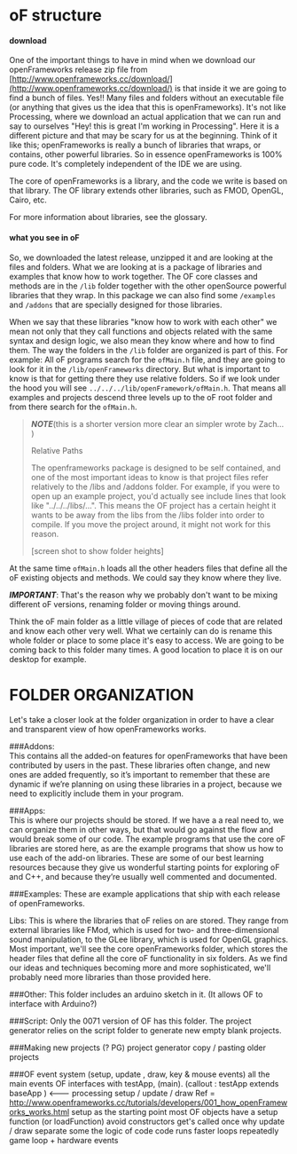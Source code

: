 

# oF structure

#### download

One of the important things to have in mind when we download our openFrameworks release zip file from [http://www.openframeworks.cc/download/](http://www.openframeworks.cc/download/) is that inside it we are going to find a bunch of files. Yes!! Many files and folders without an executable file (or anything that gives us the idea that this is openFrameworks). It's not like Processing, where we download an actual application that we can run and say to ourselves "Hey! this is great I'm working in Processing". 
Here it is a different picture and that may be scary for us at the beginning. Think of it like this; openFrameworks is really a bunch of libraries that wraps, or contains, other powerful libraries. So in essence openFrameworks is 100% pure code. It's completely independent of the IDE we are using.  

The core of openFrameworks is a library, and the code we write is based on that library.  The OF library extends other libraries, such as FMOD, OpenGL, Cairo, etc.  

For more information about libraries, see the glossary.

#### what you see in oF

So, we downloaded the latest release, unzipped it and are looking at the files and folders. What we are looking at is a package of libraries and examples that know how to work together. The OF core classes and methods are in the ```/lib``` folder together with the other openSource powerful libraries that they wrap. In this package we can also find some ```/examples``` and ```/addons``` that are specially designed for those libraries. 

When we say that these libraries "know how to work with each other" we mean not only that they call functions and objects related with the same syntax and design logic, we also mean they know where and how to find them. The way the folders in the ```/lib``` folder are organized is part of this. For example: All oF programs search for the ```ofMain.h``` file, and they are going to look for it in the ```/lib/openFrameworks``` directory. But what is important to know is that for getting there they use relative folders. So if we look under the hood you will see ```../../../lib/openFramework/ofMain.h```. That means all examples and projects descend three levels up to the oF root folder and from there search for the ```ofMain.h```.


> ***NOTE***(this is a shorter version more clear an simpler wrote by Zach… )
> 
> Relative Paths
> 
> The openframeworks package is designed to be self contained, and one of the most important ideas to know is that project files refer relatively to the /libs and /addons folder.  For example, if you were to open up an example project, you'd actually see include lines that look like "../../../libs/...".  This means the OF project has a certain height it wants to be away from the libs from the /libs folder into order to compile.  If you move the project around, it might not work for this reason. 
> 
> [screen shot to show folder heights]

At the same time ```ofMain.h``` loads all the other headers files that define all the oF existing objects and methods. We could say they know where they live.

***IMPORTANT***: That's the reason why we probably don't want to be mixing different oF versions, renaming folder or moving things around.
 
Think the oF main folder as a little village of pieces of code that are related and know each other very well. What we certainly can do is rename this whole folder or place to some place it's easy to access. We are going to be coming back to this folder many times. A good location to place it is on our desktop for example.


# FOLDER ORGANIZATION
Let's take a closer look at the folder organization in order to have a clear and transparent view of how openFrameworks works.

###Addons:  
This contains all the added-on features for openFrameworks that have been contributed by users in the past. These libraries often change, and new ones are added frequently, so it’s important to remember that these are dynamic if we’re planning on using these libraries in a project, because we need to explicitly include them in your program.

###Apps:  
This is where our projects should be stored. If we have a a real need to, we can organize them in other ways, but that would go against the flow and would break some of our code. The example programs that use the core oF libraries are stored here, as are the example programs that show us how to use each of the add-on libraries. These are some of our best learning resources because they give us wonderful starting points for exploring oF and C++, and because they’re usually well commented and documented.

###Examples: 
These are example applications that ship with each release of openFrameworks. 

Libs: This is where the libraries that oF relies on are stored. They range from external libraries like FMod, which is used for two- and three-dimensional sound manipulation, to the GLee library, which is used for OpenGL graphics. Most important, we'll see the core openFrameworks  folder, which stores the header files that define all the core oF functionality in six folders. As we find our ideas and techniques becoming more and more sophisticated, we'll probably need more libraries than those provided here. 

###Other: 
This folder includes an arduino sketch in it. (It allows OF to interface with Arduino?)

###Script:
Only the 0071 version of OF has this folder. The project generator relies on the script folder to generate new empty blank projects.


###Making new projects (? PG)
project generator
copy / pasting older projects
 
###OF event system (setup, update , draw, key & mouse events) 
all the main events
OF interfaces with testApp, (main).
(callout : testApp extends baseApp ) <--- processing 
setup / update / draw Ref = http://www.openframeworks.cc/tutorials/developers/001_how_openFrameworks_works.html
setup as the starting point
most OF objects have a setup function (or loadFunction)
avoid constructors
get's called once
why update / draw 
separate some the logic of code
code runs faster
loops repeatedly
game loop + hardware events
